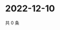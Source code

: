 # 2022-12-10

共 0 条

<!-- BEGIN WEIBO -->
<!-- 最后更新时间 Sat Dec 10 2022 18:00:39 GMT+0800 (China Standard Time) -->

<!-- END WEIBO -->
